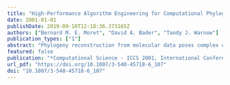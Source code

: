 ```yaml
---
title: "High-Performance Algorithm Engineering for Computational Phylogenetics"
date: 2001-01-01
publishDate: 2019-09-10T12:18:36.373165Z
authors: ["Bernard M. E. Moret", "David A. Bader", "Tandy J. Warnow"]
publication_types: ["1"]
abstract: "Phylogeny reconstruction from molecular data poses complex optimization problems: almost all optimization models are NP-hard and thus computationally intractable. Yet approximations must be of very high quality in order to avoid outright biological nonsense. Thus many biologists have been willing to run farms of processors for many months in order to analyze just one dataset. High-performance algorithm engineering offers a battery of tools that can reduce, sometimes spectacularly, the running time of existing phylogenetic algorithms. We present an overview of algorithm engineering techniques, illustrating them with an application to the “breakpoint analysis” method of Sankoff et al., which resulted in the GRAPPA software suite. GRAPPA demonstrated a million-fold speedup in running time (on a variety of real and simulated datasets) over the original implementation. We show how algorithmic engineering techniques are directly applicable to a large variety of challenging combinatorial problems in computational biology."
featured: false
publication: "*Computational Science - ICCS 2001, International Conference, San Francisco, CA, USA, May 28-30, 2001. Proceedings, Part II*"
url_pdf: "https://doi.org/10.1007/3-540-45718-6_107"
doi: "10.1007/3-540-45718-6_107"
---
```


